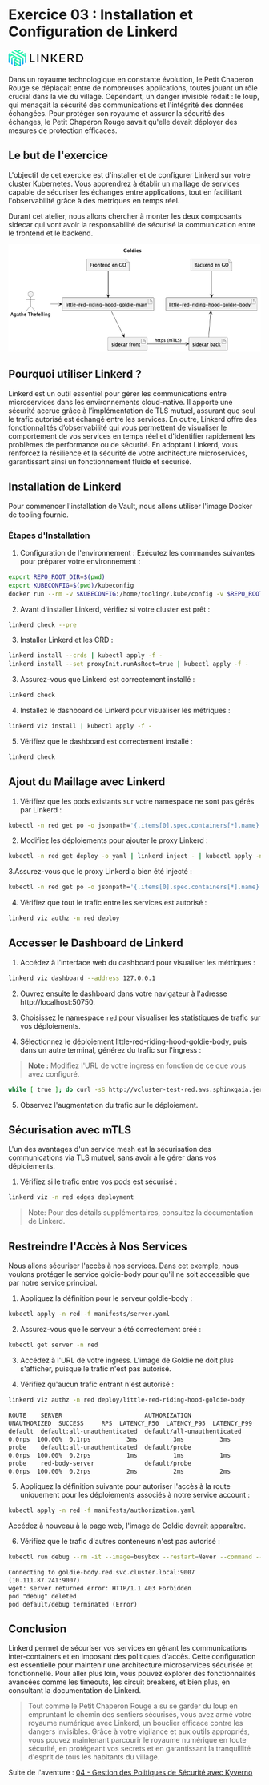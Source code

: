 # Exercice 03 : Installation et Configuration de Linkerd

![Linkerd](../../images/linkerd_logo.png)

Dans un royaume technologique en constante évolution, le Petit Chaperon Rouge se déplaçait entre de nombreuses 
applications, toutes jouant un rôle crucial dans la vie du village. Cependant, un danger invisible rôdait : le loup, 
qui menaçait la sécurité des communications et l'intégrité des données échangées. Pour protéger son royaume et assurer 
la sécurité des échanges, le Petit Chaperon Rouge savait qu'elle devait déployer des mesures de protection efficaces.

## Le but de l'exercice 

L'objectif de cet exercice est d'installer et de configurer Linkerd sur votre cluster Kubernetes. Vous apprendrez à 
établir un maillage de services capable de sécuriser les échanges entre applications, tout en facilitant l'observabilité 
grâce à des métriques en temps réel.

Durant cet atelier, nous allons chercher à monter les deux composants sidecar qui vont avoir la responsabilité de sécurisé
la communication entre le frontend et le backend.

![Little Red Riding Hood Architecture Mesh](../../images/archi_mesh.png)

## Pourquoi utiliser Linkerd ?

Linkerd est un outil essentiel pour gérer les communications entre microservices dans les environnements cloud-native. 
Il apporte une sécurité accrue grâce à l’implémentation de TLS mutuel, assurant que seul le trafic autorisé est échangé 
entre les services. En outre, Linkerd offre des fonctionnalités d’observabilité qui vous permettent de visualiser le 
comportement de vos services en temps réel et d'identifier rapidement les problèmes de performance ou de sécurité. En 
adoptant Linkerd, vous renforcez la résilience et la sécurité de votre architecture microservices, garantissant ainsi 
un fonctionnement fluide et sécurisé.

## Installation de Linkerd

Pour commencer l'installation de Vault, nous allons utiliser l'image Docker de tooling fournie.

### Étapes d'Installation
1. Configuration de l'environnement :
Exécutez les commandes suivantes pour préparer votre environnement :

```bash
export REPO_ROOT_DIR=$(pwd)
export KUBECONFIG=$(pwd)/kubeconfig
docker run --rm -v $KUBECONFIG:/home/tooling/.kube/config -v $REPO_ROOT_DIR/labs:/labs -it ghcr.io/ddrugeon/little-red-riding-hood-tooling:latest
```

2. Avant d'installer Linkerd, vérifiez si votre cluster est prêt :

```bash
linkerd check --pre
```

3. Installer Linkerd et les CRD :

```bash
linkerd install --crds | kubectl apply -f -
linkerd install --set proxyInit.runAsRoot=true | kubectl apply -f -
```

3. Assurez-vous que Linkerd est correctement installé :

```bash
linkerd check
```

4. Installez le dashboard de Linkerd pour visualiser les métriques :

```bash
linkerd viz install | kubectl apply -f -
```

5. Vérifiez que le dashboard est correctement installé :

```bash
linkerd check
```

## Ajout du Maillage avec Linkerd

1. Vérifiez que les pods existants sur votre namespace ne sont pas gérés par Linkerd :

```bash
kubectl -n red get po -o jsonpath='{.items[0].spec.containers[*].name}'
```

2. Modifiez les déploiements pour ajouter le proxy Linkerd :

```bash
kubectl -n red get deploy -o yaml | linkerd inject - | kubectl apply -n red -f -
```

3.Assurez-vous que le proxy Linkerd a bien été injecté :

```bash
kubectl -n red get po -o jsonpath='{.items[0].spec.containers[*].name}' | grep linkerd-proxy
```

4. Vérifiez que tout le trafic entre les services est autorisé :

```bash
linkerd viz authz -n red deploy
```

## Accesser le Dashboard de Linkerd

1. Accédez à l'interface web du dashboard pour visualiser les métriques :

```bash
linkerd viz dashboard --address 127.0.0.1
```

2. Ouvrez ensuite le dashboard dans votre navigateur à l'adresse http://localhost:50750.

3. Choisissez le namespace `red` pour visualiser les statistiques de trafic sur vos déploiements.

4. Sélectionnez le déploiement little-red-riding-hood-goldie-body, puis dans un autre terminal, 
générez du trafic sur l'ingress :

> **Note :** Modifiez l'URL de votre ingress en fonction de ce que vous avez configuré.

```bash
while [ true ]; do curl -sS http://vcluster-test-red.aws.sphinxgaia.jeromemasson.fr > /dev/null ; done;
```
5. Observez l'augmentation du trafic sur le déploiement.

## Sécurisation avec mTLS

L'un des avantages d'un service mesh est la sécurisation des communications via TLS mutuel, sans avoir à 
le gérer dans vos déploiements.

1. Vérifiez si le trafic entre vos pods est sécurisé :

```bash
linkerd viz -n red edges deployment
```

> Note: Pour des détails supplémentaires, consultez la documentation de Linkerd.

## Restreindre l'Accès à Nos Services

Nous allons sécuriser l'accès à nos services. Dans cet exemple, nous voulons protéger le service goldie-body pour 
qu'il ne soit accessible que par notre service principal.

1. Appliquez la définition pour le serveur goldie-body :

```bash
kubectl apply -n red -f manifests/server.yaml
```

2. Assurez-vous que le serveur a été correctement créé :

```bash
kubectl get server -n red
```

3. Accédez à l'URL de votre ingress. L'image de Goldie ne doit plus s'afficher, puisque le trafic n'est pas autorisé.

4. Vérifiez qu'aucun trafic entrant n'est autorisé :

```bash
linkerd viz authz -n red deploy/little-red-riding-hood-goldie-body
```

```text
ROUTE    SERVER                       AUTHORIZATION                  UNAUTHORIZED  SUCCESS     RPS  LATENCY_P50  LATENCY_P95  LATENCY_P99  
default  default:all-unauthenticated  default/all-unauthenticated          0.0rps  100.00%  0.1rps          3ms          3ms          3ms  
probe    default:all-unauthenticated  default/probe                        0.0rps  100.00%  0.2rps          1ms          1ms          1ms  
probe    red-body-server              default/probe                        0.0rps  100.00%  0.2rps          2ms          2ms          2ms  

```
5. Appliquez la définition suivante pour autoriser l'accès à la route uniquement pour les déploiements associés à 
notre service account :

```bash
kubectl apply -n red -f manifests/authorization.yaml
```

Accédez à nouveau à la page web, l'image de Goldie devrait apparaître.

6. Vérifiez que le trafic d'autres conteneurs n'est pas autorisé :

```bash
kubectl run debug --rm -it --image=busybox --restart=Never --command -- wget goldie-body.red.svc.cluster.local:9007/images/body.svg
```
```text
Connecting to goldie-body.red.svc.cluster.local:9007 (10.111.87.241:9007)
wget: server returned error: HTTP/1.1 403 Forbidden
pod "debug" deleted
pod default/debug terminated (Error)
```
## Conclusion

Linkerd permet de sécuriser vos services en gérant les communications inter-containers et en imposant des politiques 
d'accès. Cette configuration est essentielle pour maintenir une architecture microservices sécurisée et fonctionnelle. 
Pour aller plus loin, vous pouvez explorer des fonctionnalités avancées comme les timeouts, les circuit breakers, 
et bien plus, en consultant la documentation de Linkerd.

> Tout comme le Petit Chaperon Rouge a su se garder du loup en empruntant le chemin des sentiers sécurisés, vous avez 
> armé votre royaume numérique avec Linkerd, un bouclier efficace contre les dangers invisibles. Grâce à votre vigilance
> et aux outils appropriés, vous pouvez maintenant parcourir le royaume numérique en toute sécurité, en protégeant vos
> secrets et en garantissant la tranquillité d'esprit de tous les habitants du village.
 
Suite de l'aventure : [04 - Gestion des Politiques de Sécurité avec Kyverno](../04-kyverno/README.md)
